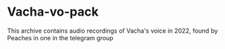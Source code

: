 # Vacha-vo-pack
This archive contains audio recordings of Vacha's voice in 2022, found by Peaches in one in the telegram group
